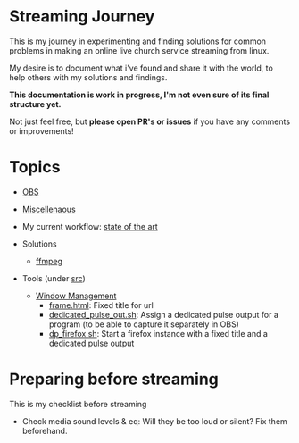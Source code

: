 # Streaming Journey

This is my journey in experimenting and finding solutions for common problems in 
making an online live church service streaming from linux.

My desire is to document what i've found and share it with the world,
to help others with my solutions and findings.

**This documentation is work in progress, I'm not even sure of its final structure yet.**

Not just feel free, but **please open PR's or issues** if you have any comments or improvements!

# Topics
 * [OBS](docs/obs.md)
 * [Miscellenaous](docs/misc.md)
 * My current workflow: [state of the art](docs/state_of_the_art.md)
 * Solutions
    * [ffmpeg](docs/solutions/ffmpeg.md)

 * Tools (under [src](src))
    * [Window Management](docs/tools/windowmanagement/index.md)
        * [frame.html](docs/tools/windowmanagement/frame.html.md): Fixed title for url 
        * [dedicated_pulse_out.sh](docs/tools/windowmanagement/dedicated_pulse_out.sh.md): Assign a dedicated pulse output for a program (to be able to capture it separately in OBS) 
        * [dp_firefox.sh](docs/tools/windowmanagement/dp_firefox.sh.md): Start a firefox instance with a fixed title and a dedicated pulse output        
# Preparing before streaming
This is my checklist before streaming

 * Check media sound levels & eq: Will they be too loud or silent? Fix them beforehand.

 
 
 
 